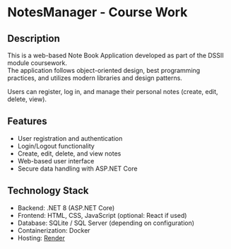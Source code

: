 # NotesManager - Course Work

## Description
This is a web-based Note Book Application developed as part of the DSSII module coursework.  
The application follows object-oriented design, best programming practices, and utilizes modern libraries and design patterns.  

Users can register, log in, and manage their personal notes (create, edit, delete, view).  

## Features
- User registration and authentication
- Login/Logout functionality
- Create, edit, delete, and view notes
- Web-based user interface
- Secure data handling with ASP.NET Core

## Technology Stack
- Backend: .NET 8 (ASP.NET Core)
- Frontend: HTML, CSS, JavaScript (optional: React if used)
- Database: SQLite / SQL Server (depending on configuration)
- Containerization: Docker
- Hosting: [Render](https://dssii-coursework-blfh.onrender.com)
